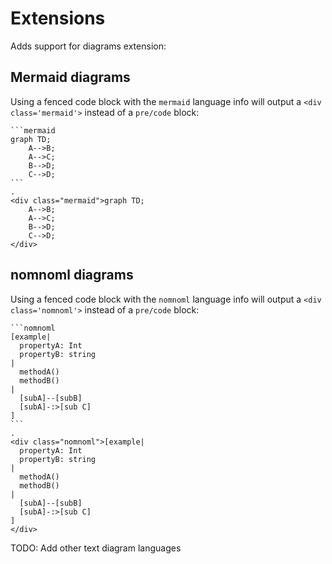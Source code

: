# Extensions

Adds support for diagrams extension:

## Mermaid diagrams

Using a fenced code block with the `mermaid` language info will output a `<div class='mermaid'>` instead of a `pre/code`
block:

```````````````````````````````` example
```mermaid
graph TD;
    A-->B;
    A-->C;
    B-->D;
    C-->D;
```
.
<div class="mermaid">graph TD;
    A-->B;
    A-->C;
    B-->D;
    C-->D;
</div>
````````````````````````````````

## nomnoml diagrams

Using a fenced code block with the `nomnoml` language info will output a `<div class='nomnoml'>` instead of a `pre/code`
block:

```````````````````````````````` example
```nomnoml
[example|
  propertyA: Int
  propertyB: string
|
  methodA()
  methodB()
|
  [subA]--[subB]
  [subA]-:>[sub C]
]
```
.
<div class="nomnoml">[example|
  propertyA: Int
  propertyB: string
|
  methodA()
  methodB()
|
  [subA]--[subB]
  [subA]-:>[sub C]
]
</div>
````````````````````````````````

TODO: Add other text diagram languages